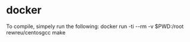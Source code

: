 # docker
To compile, simpely run the following:
docker run -ti --rm -v $PWD:/root rewreu/centosgcc make
